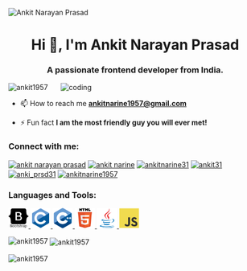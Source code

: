![Ankit Narayan Prasad](https://user-images.githubusercontent.com/36126914/154766367-2c3d9c80-3cdc-4790-b15c-7eba5eee9fd2.gif)

<h1 align="center">Hi 👋, I'm Ankit Narayan Prasad</h1>
<h3 align="center">A passionate frontend developer from India.</h3>
<img align="right" alt="coding" width="400" src="https://user-images.githubusercontent.com/55389276/140866485-8fb1c876-9a8f-4d6a-98dc-08c4981eaf70.gif">

<p align="left"> <img src="https://komarev.com/ghpvc/?username=ankit1957&label=Profile%20views&color=0e75b6&style=flat" alt="ankit1957" /> </p>

- 📫 How to reach me **ankitnarine1957@gmail.com**

- ⚡ Fun fact **I am the most friendly guy you will ever met!**

<h3 align="left">Connect with me:</h3>
<p align="left">
<a href="https://linkedin.com/in/ankit narayan prasad" target="blank"><img align="center" src="https://raw.githubusercontent.com/rahuldkjain/github-profile-readme-generator/master/src/images/icons/Social/linked-in-alt.svg" alt="ankit narayan prasad" height="30" width="40" /></a>
<a href="https://fb.com/ankit narine" target="blank"><img align="center" src="https://raw.githubusercontent.com/rahuldkjain/github-profile-readme-generator/master/src/images/icons/Social/facebook.svg" alt="ankit narine" height="30" width="40" /></a>
<a href="https://instagram.com/ankitnarine31" target="blank"><img align="center" src="https://raw.githubusercontent.com/rahuldkjain/github-profile-readme-generator/master/src/images/icons/Social/instagram.svg" alt="ankitnarine31" height="30" width="40" /></a>
<a href="https://www.hackerrank.com/ankit31" target="blank"><img align="center" src="https://raw.githubusercontent.com/rahuldkjain/github-profile-readme-generator/master/src/images/icons/Social/hackerrank.svg" alt="ankit31" height="30" width="40" /></a>
<a href="https://www.leetcode.com/anki_prsd31" target="blank"><img align="center" src="https://raw.githubusercontent.com/rahuldkjain/github-profile-readme-generator/master/src/images/icons/Social/leet-code.svg" alt="anki_prsd31" height="30" width="40" /></a>
<a href="https://auth.geeksforgeeks.org/user/ankitnarine1957" target="blank"><img align="center" src="https://raw.githubusercontent.com/rahuldkjain/github-profile-readme-generator/master/src/images/icons/Social/geeks-for-geeks.svg" alt="ankitnarine1957" height="30" width="40" /></a>
</p>

<h3 align="left">Languages and Tools:</h3>
<p align="left"> <a href="https://getbootstrap.com" target="_blank" rel="noreferrer"> <img src="https://raw.githubusercontent.com/devicons/devicon/master/icons/bootstrap/bootstrap-plain-wordmark.svg" alt="bootstrap" width="40" height="40"/> </a> <a href="https://www.cprogramming.com/" target="_blank" rel="noreferrer"> <img src="https://raw.githubusercontent.com/devicons/devicon/master/icons/c/c-original.svg" alt="c" width="40" height="40"/> </a> <a href="https://www.w3schools.com/cpp/" target="_blank" rel="noreferrer"> <img src="https://raw.githubusercontent.com/devicons/devicon/master/icons/cplusplus/cplusplus-original.svg" alt="cplusplus" width="40" height="40"/> </a> <a href="https://www.w3.org/html/" target="_blank" rel="noreferrer"> <img src="https://raw.githubusercontent.com/devicons/devicon/master/icons/html5/html5-original-wordmark.svg" alt="html5" width="40" height="40"/> </a> <a href="https://www.java.com" target="_blank" rel="noreferrer"> <img src="https://raw.githubusercontent.com/devicons/devicon/master/icons/java/java-original.svg" alt="java" width="40" height="40"/> </a> <a href="https://developer.mozilla.org/en-US/docs/Web/JavaScript" target="_blank" rel="noreferrer"> <img src="https://raw.githubusercontent.com/devicons/devicon/master/icons/javascript/javascript-original.svg" alt="javascript" width="40" height="40"/> </a> </p>

<p><img align="left" src="https://github-readme-stats.vercel.app/api/top-langs?username=ankit1957&show_icons=true&locale=en&layout=compact" alt="ankit1957" /></p>

<p>&nbsp;<img align="center" src="https://github-readme-stats.vercel.app/api?username=ankit1957&show_icons=true&locale=en" alt="ankit1957" /></p>

<p><img align="center" src="https://github-readme-streak-stats.herokuapp.com/?user=ankit1957&" alt="ankit1957" /></p>
